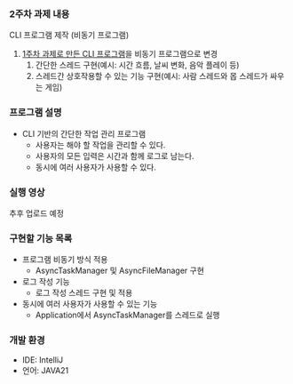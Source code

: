### 2주차 과제 내용

CLI 프로그램 제작 (비동기 프로그램)

1. [1주차 과제로 만든 CLI 프로그램](https://github.com/juintination/cli-task-manager)을 비동기 프로그램으로 변경
    1. 간단한 스레드 구현(예시: 시간 흐름, 날씨 변화, 음악 플레이 등)
    2. 스레드간 상호작용할 수 있는 기능 구현(예시: 사람 스레드와 몹 스레드가 싸우는 게임)

### 프로그램 설명
- CLI 기반의 간단한 작업 관리 프로그램
    - 사용자는 해야 할 작업을 관리할 수 있다.
    - 사용자의 모든 입력은 시간과 함께 로그로 남는다.
    - 동시에 여러 사용자가 사용할 수 있다.

### 실행 영상

추후 업로드 예정

### 구현할 기능 목록
- 프로그램 비동기 방식 적용
  - AsyncTaskManager 및 AsyncFileManager 구현 
- 로그 작성 기능
  - 로그 작성 스레드 구현 및 적용
- 동시에 여러 사용자가 사용할 수 있는 기능
  - Application에서 AsyncTaskManager를 스레드로 실행

### 개발 환경
- IDE: IntelliJ
- 언어: JAVA21
